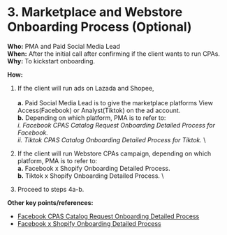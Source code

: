 # 3. Marketplace and Webstore Onboarding Process (Optional)

**Who:** PMA and Paid Social Media Lead \
**When:** After the initial call after confirming if the client wants to run CPAs. \
**Why:** To kickstart onboarding.&#x20;

**How:**&#x20;

1. If the client will run ads on Lazada and Shopee, \
   \
   **a.** Paid Social Media Lead is to give the marketplace platforms View Access(Facebook) or Analyst(Tiktok) on the ad account. \
   **b.** Depending on which platform, PMA is to refer to: \
   _i. Facebook CPAS Catalog Request Onboarding Detailed Process for Facebook._ \
   _ii. Tiktok CPAS Catalog Onboarding Detailed Process for Tiktok._ \

2. If the client will run Webstore CPAs campaign, depending on which platform, PMA is to refer to:\
   **a.** Facebook x Shopify Onboarding Detailed Process. \
   **b.** Tiktok x Shopify Onboarding Detailed Process. \

3. Proceed to steps 4a-b.&#x20;

&#x20;

**Other key points/references:**&#x20;

* [Facebook CPAS Catalog Request Onboarding Detailed Process](https://traffixph.sharepoint.com/sites/Traffix/\_layouts/15/guestaccess.aspx?guestaccesstoken=Ta4FnUcrJqYRjqomGfiKpH12%2FWHHzHVifK5lhIBurtE%3D\&docid=2\_1d18200e574f243f2984beacb44d50484\&rev=1\&e=4SRqnE) &#x20;
* [Facebook x Shopify Onboarding Detailed Process](https://traffixph.sharepoint.com/sites/Traffix/\_layouts/15/guestaccess.aspx?guestaccesstoken=8Ki7EJex2FA9QXX73mMXKblc3N598TXuJ4QdH7naMF8%3D\&docid=2\_18152f494ff6c401e8509b9079add0758\&rev=1\&e=tysFgL) &#x20;
